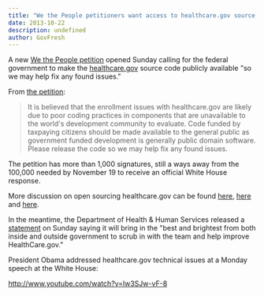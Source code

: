 ```yaml
---
title: "We the People petitioners want access to healthcare.gov source code"
date: 2013-10-22
description: undefined
author: GovFresh
---
```




A new <a href="https://petitions.whitehouse.gov/petition/release-open-source-community-source-code-healthcaregov-specifically-all-code-written-cgi-federal/XvBXgZWx">We the People petition</a> opened Sunday calling for the federal government to make the <a href="http://healthcare.gov">healthcare.gov</a> source code publicly available "so we may help fix any found issues."

From <a href="https://petitions.whitehouse.gov/petition/release-open-source-community-source-code-healthcaregov-specifically-all-code-written-cgi-federal/XvBXgZWx">the petition</a>:

<blockquote>It is believed that the enrollment issues with healthcare.gov are likely due to poor coding practices in components that are unavailable to the world's development community to evaluate. Code funded by taxpaying citizens should be made available to the general public as government funded development is generally public domain software. Please release the code so we may help fix any found issues.</blockquote>

The petition has more than 1,000 signatures, still a ways away from the 100,000 needed by November 19 to receive an official White House response.

More discussion on open sourcing healthcare.gov can be found <a href="http://www.businessweek.com/articles/2013-10-16/open-source-everything-the-moral-of-the-healthcare-dot-gov-debacle">here</a>, <a href="http://www.businessweek.com/articles/2013-10-16/open-source-everything-the-moral-of-the-healthcare-dot-gov-debacle">here</a> and <a href="http://www.businessweek.com/articles/2013-10-18/a-federal-it-contractor-makes-the-case-against-open-source-obamacare">here</a>.

In the meantime, the Department of Health &amp; Human Services released a <a href="http://www.hhs.gov/digitalstrategy/doing-better-making-improvements-healthcaregov.html">statement</a> on Sunday saying it will bring in the "best and brightest from both inside and outside government to scrub in with the team and help improve HealthCare.gov."

President Obama addressed healthcare.gov technical issues at a Monday speech at the White House:

http://www.youtube.com/watch?v=lw3SJw-vF-8
